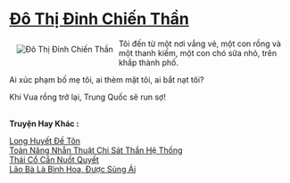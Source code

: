 <a href="https://truyentiki.com/do-thi-dinh-chien-than.33821/" title="Đô Thị Đỉnh Chiến Thần"><h1>Đô Thị Đỉnh Chiến Thần</h1></a><div style="display:table"><img align="right" style="float: left; padding: 10px;" src="https://truyentiki.com/a/img/str/src/33821.jpg" alt="Đô Thị Đỉnh Chiến Thần">Tôi đến từ một nơi vắng vẻ, một con rồng và một thanh kiếm, một con chó sữa nhỏ, trên khắp thành phố. <p></p> Ai xúc phạm bố mẹ tôi, ai thèm mặt tôi, ai bắt nạt tôi? <p></p> Khi Vua rồng trở lại, Trung Quốc sẽ run sợ!</div><p><br><b>Truyện Hay Khác :</b></p><a href="https://truyentiki.com/long-huyet-de-ton.33820/" alt="Long Huyết Đế Tôn">Long Huyết Đế Tôn</a><br/><a href="https://medium.com/@hoangminhquan16819844/to%C3%A0n-n%C4%83ng-nh%E1%BA%ABn-thu%E1%BA%ADt-chi-s%C3%A1t-th%E1%BA%A7n-h%E1%BB%87-th%E1%BB%91ng-3d9582722746" alt="Toàn Năng Nhẫn Thuật Chi Sát Thần Hệ Thống">Toàn Năng Nhẫn Thuật Chi Sát Thần Hệ Thống</a><br/><a href="https://truyentiki.wordpress.com/2020/06/08/thai-co-can-nuot-quyet/" alt="Thái Cổ Cắn Nuốt Quyết">Thái Cổ Cắn Nuốt Quyết</a><br/><a href="https://github.com/nownovels/top500/tree/master/truyenhay/33830/" alt="Lão Bà Là Bình Hoa, Được Sủng Ái">Lão Bà Là Bình Hoa, Được Sủng Ái</a><br/>